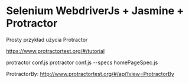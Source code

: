 # Selenium WebdriverJs + Jasmine + Protractor
Prosty przykład użycia Protractor

https://www.protractortest.org/#/tutorial

protractor conf.js
protractor conf.js --specs homePageSpec.js

ProtractorBy: http://www.protractortest.org/#/api?view=ProtractorBy

